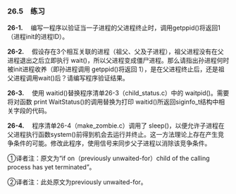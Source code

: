 ### 26.5　练习

**26-1.** 　编写一程序以验证当一子进程的父进程终止时，调用getppid()将返回1（进程init的进程ID）。

**26-2.** 　假设存在3个相互关联的进程（祖父、父及子进程），祖父进程没有在父进程退出之后立即执行 wait()，所以父进程变成僵尸进程。那么请指出孙进程何时被init进程收养（即孙进程调用 getppid()将返回 1），是在父进程终止后，还是祖父进程调用wait()后？请编写程序验证结果。

**26-3.** 　使用 waitid()替换程序清单26-3（child_status.c）中的 waitpid()。需要将对函数 print WaitStatus()的调用替换为打印 waitid()所返回siginfo_t结构中相关字段的代码。

**26-4.** 　程序清单26-4（make_zombie.c）调用了 sleep()，以便允许子进程在父进程执行函数system()前得到机会去运行并终止。这一方法理论上存在产生竞争条件的可能。修改此程序，使用信号来同步父子进程以消除该竞争条件。

①译者注：原文为“if on（previously unwaited-for）child of the calling process has yet terminated”。

②译者注：此处原文为previously unwaited-for。



